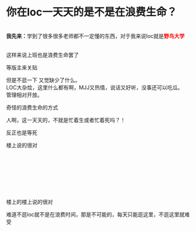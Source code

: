 # 你在loc一天天的是不是在浪费生命？

<br />
<strong>我先来：</strong>学到了很多很多老师都不一定懂的东西，对于我来说loc就是<strong><font color="Red">野鸟大学</font></strong><br />
<br />


这样来说上班也是浪费生命罢了

等版主来关贴<br />
<img src="static/image/smiley/default/biggrin.gif" smilieid="3" border="0" alt="" />

但是不逛一下 又觉缺少了什么。<br />
LOC大杂烩，这里什么都有啊，MJJ又热情，说话又好听，没事还可以吃瓜。<br />
管理相对开放。

奇怪的浪费生命的方式<img id="aimg_VnMj8" onclick="zoom(this, this.src, 0, 0, 0)" class="zoom" src="https://cdn.jsdelivr.net/gh/hishis/forum-master/public/images/patch.gif" onmouseover="img_onmouseoverfunc(this)" onload="thumbImg(this)" border="0" alt="" />

人啊，这一天天的，不就是忙着生或者忙着死吗？！

反正也是等死

楼上说的很对<br />
<br />
<br />
&nbsp; &nbsp; <br />
<br />
<br />
<br />
&nbsp; &nbsp;&nbsp;&nbsp;

楼上的楼上说的很对

难道不逛loc就不是在浪费时间，那是不可能的，每天只能逛这里，不逛这里就难受
